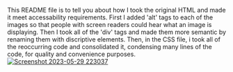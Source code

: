 This README file is to tell you about how I took the original HTML and 
made it meet accessability requirements. First I added 'alt' tags to each
of the images so that people with screen readers could hear what an image
is displaying. Then I took all of the 'div' tags and made them more semantic
by renaming them with discriptive elements. Then, in the CSS file, i took all
of the reoccurring code and consolidated it, condensing many lines of the code,
for quality and convenience purposes.  
<a href= https://elizabethweatherby.github.io/red-wagon>
  ![Screenshot 2023-05-29 223037](https://github.com/Elizabethweatherby/red-wagon/assets/47335796/a9b25e0e-8d21-463d-b308-1b632c7f60a5)
